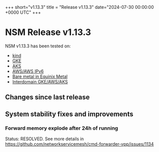 
+++
short="v1.13.3"
title = "Release v1.13.3"
date="2024-07-30 00:00:00 +0000 UTC"
+++


# NSM Release v1.13.3 



NSM v1.13.3 has been tested on:
- [kind](https://github.com/networkservicemesh/integration-k8s-kind/actions?query=branch%3Arelease%2Fv1.13.3+)
- [GKE](https://github.com/networkservicemesh/integration-k8s-gke/actions?query=branch%3Arelease%2Fv1.13.3+)
- [AKS](https://github.com/networkservicemesh/integration-k8s-aks/actions?query=branch%3Arelease%2Fv1.13.3+)
- [AWS/AWS IPv6](https://github.com/networkservicemesh/integration-k8s-aws/actions?query=branch%3Arelease%2Fv1.13.3+)
- [Bare metal in Equinix Metal](https://github.com/networkservicemesh/integration-k8s-packet/actions?query=branch%3Arelease%2Fv1.13.3+)
- [Interdomain GKE/AWS/AKS](https://github.com/networkservicemesh/integration-interdomain-k8s/actions?query=branch%3Arelease%2Fv1.13.3+)


## Changes since last release



## System stability fixes and improvements



### Forward memory explode after 24h of running

Status: RESOLVED.
See more details in https://github.com/networkservicemesh/cmd-forwarder-vpp/issues/1134
